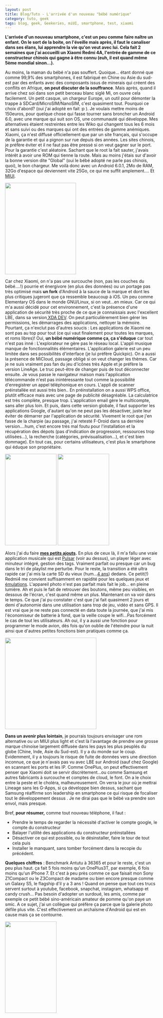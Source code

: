 ```yaml
---
layout: post
title: Blog/Tuto - L'arrivée d'un nouveau "bébé numérique"
category: tuto, geek
tags: blog, geek, Geekeries, miUI, smartphone, test, xiaomi
---
```

**L'arrivée d'un nouveau smartphone, c'est un peu comme faire naître un enfant. On le sort de la boite, on l'éveille mais après, il faut le canaliser dans ses élans, lui apprendre la vie qu'on veut avec lui. Cela fait 2 semaines que j'ai accueilli un Xiaomi Redmi 4A, l'entrée de gamme de ce constructeur chinois qui gagne à être connu (euh, il est quand même 5ème mondial sinon...).**

Au moins, la maman du bébé n'a pas souffert. Quoique... étant donné que comme 99,9% des smartphones, il est fabriqué en Chine ou Asie du sud-est par des enfants avec des composants issus de minerais qui créent des conflits en Afrique, **on peut discuter de la souffrance**. Mais après, quand il arrive chez soi dans son petit berceau blanc siglé Mi, on ouvre cela facilement. Un petit casque, un chargeur Europe, un outil pour démonter la trappe à SDCard/MicroSIM/NanoSIM, c'est quasiment tout. Pourquoi ce choix d'abord? (oui j'ai adopté en fait :p ). Je voulais mettre moins de 150euros, pour quelque chose qui fasse tourner sans broncher un Android 6.0, avec une marque qui suit son OS, une communauté qui développe. Mes alternatives étaient restreintes entre les Wiko qui changent tous les 6 mois et sans suivi ou des marques qui ont des entrées de gamme anémiques. Xiaomi, ça n'est diffusé officiellement que par un site français, qui s'occupe de la garantie et qui a pignon sur rue depuis des années. Les sites chinois, je préfère éviter et il ne faut pas être pressé si on veut gagner sur le port. Pour la garantie c'est aléatoire. Sachant que le root la fait sauter, j'avais intérêt à avoir une ROM qui tienne la route. Mais au moins j'étais sur d'avoir la bonne version dite "Global" (oui le bébé adopté ne parle pas chinois, quoi), le bon chargeur. Me voilà donc avec un Android 6.0.1, 2Mo de RAM, 32Go d'espace qui deviennent vite 25Go, ce qui me suffit amplement.... Et<a href="https://fr.wikipedia.org/wiki/MIUI"> MIUI</a>.

<img class="aligncenter size-medium wp-image-21501" src="https://cheziceman.files.wordpress.com/2017/11/wp-1509737382237.jpg?w=233" alt="" width="233" height="300" />

Car chez Xiaomi, on n'a pas une surcouche (non, pas les couches du bébé....!) pourrie et énergivore (en plus des données) ou un portage pas très optimisé mais **un fork** d'Android à la sauce de la marque et dont les plus critiques jugeront que ça ressemble beaucoup à iOS. Un peu comme Elementary OS dans le monde GNU/Linux, si on veut...en mieux. Car ce qui m'a aussi décidé pour cet environnement, c'est la présence d'une application de sécurité très proche de ce que je connaissais avec l'excellent LBE, dans sa version<a href="https://forum.xda-developers.com/showthread.php?t=1422479"> XDA DEV</a>. On peut particulièrement bien gérer les permissions, les démarrages des applications, nettoyer la mémoire. Pourtant, ça n'exclut pas d'autres soucis : Les applications de Xiaomi ne sont pas au top pour tout (ce qui vaut finalement pour toutes les marques, et roms libres)! Oui, **un bébé numérique comme ça, ça s'éduque** car tout n'est pas inné : L'explorateur ne gère pas le réseau local. L'appli musique manque de fonctionnalités élémentaires. L'application galerie est un peu limitée dans ses possibilités d'interface (je lui préfère Quickpic). On a aussi la présence de MiCloud, passage obligé si on veut changer les thèmes. Car je ne suis vraiment pas fan du jeu d'icônes très Apple et je préfère la version LineAge. Le truc peut-être de changer puis de tout déconnecter ensuite. Je vous passe le navigateur maison mais l'application télécommande n'est pas inintéressante tout comme la possibilité d'enregistrer un appel téléphonique en cours. L'appli de scanner préinstallée est aussi très bien.. En préinstallation on a aussi WPS office, plutôt efficace mais avec une page de publicité désagréable. La calculatrice est très complète, presque trop. L'application email gère le multicompte, sans aller plus loin. Et puis, dans cette version globale, il faut supporter les applications Google, d'autant qu'on ne peut pas les désactiver, juste leur éviter de démarrer par l'application de sécurité. Vivement le root que j'en fasse de la charpie (au passage, j'ai retesté F-Droid dans sa dernière version....hum, c'est encore très mal foutu pour l'installation et la récupération des dépots (pas d'indication de progression, ressources trop utilisées...), la recherche (catégories, prévisualisation...), et c'est bien dommage). En tout cas, pour certains utilisateurs, c'est plus le smartphone qui éduque son propriétaire.

<img class="size-medium wp-image-21504 alignnone" src="https://cheziceman.files.wordpress.com/2017/11/screenshot_2017-11-04-18-35-33-019_com-rhmsoft-pulsar.png?w=169" alt="" width="169" height="300" /> <img class="size-medium wp-image-21505 alignnone" src="https://cheziceman.files.wordpress.com/2017/11/screenshot_2017-11-04-18-34-55-462_com-rhmsoft-pulsar.png?w=169" alt="" width="169" height="300" />

Alors j'ai du faire **<a href="https://cheziceman.wordpress.com/2016/10/27/mon-libre-sous-android/">mes petits ajouts</a>.** En plus de ceux là, il m'a fallu une vraie application musicale qui est <a href="https://play.google.com/store/apps/details?id=com.rhmsoft.pulsar&amp;hl=fr">Pulsar</a> (voir au dessus), un player léger avec minuteur intégré, gestion des tags. Vraiment parfait ou presque car un bug dans le tri de playlist me perturbe. Pour le reste, la transition a été ultra rapide car j'ai mis la carte SD du vieux (hum...<a href="https://cheziceman.wordpress.com/2017/09/23/blog-ces-moments-ou-jen-ai-marre-de-la-technologie/">4 ans</a>) dedans. Ce petit(!) Redmi4 me convient suffisamment en rapidité pour les quelques jeux et <a href="https://cheziceman.wordpress.com/2017/10/23/android-ma-selection-demulateurs-console-vol-2/">émulations</a>. L'appareil photo n'est pas parfait mais fait le job... en pleine lumière. Ah et puis le fait de retrouver des boutons, même peu visibles, en dessous de l'écran, c'est quand même un plus. Maintenant on va voir dans le temps. Ce que j'ai pu constater c'est que j'ai fait quasiment 2 jours et demi d'autonomie dans une utilisation sans trop de jeu, vidéo et sans GPS. Il est vrai que je ne reste pas connecté en data toute la journée, que j'ai mis l'économiseur de batterie à fond, que la veille coupe le wifi...Pas forcément le cas de tout les utilisateurs. Ah oui, il y a aussi une fonction pour programmer le mode avion, dès fois qu'on oublie de l'éteindre pour la nuit ainsi que d'autres petites fonctions bien pratiques comme ça.

<img class="aligncenter size-medium wp-image-21506" src="https://cheziceman.files.wordpress.com/2017/11/redmi4a.jpg?w=300" alt="" width="300" height="300" />

**Dans un avenir plus lointain**, je pourrais toujours envisager une rom alternative ou un MIUI plus light et c'est là l'avantage de prendre une grosse marque chinoise largement diffusée dans les pays les plus peuplés du globe (Chine, Inde, Asie du Sud-est). Il y a du monde sur le coup. Evidemment, il y a toujours le risque de fuite de données vers une direction inconnue, ce que je n'avais pas vu avec LBE sur Android (sauf chez Google) en scannant les ports et les IP. Comme OnePlus, on peut effectivement penser que Xiaomi doit se servir discrètement...ou comme Samsung et autres fabricants à surcouche et comptes de cloud, le font. On a le choix entre la peste et le choléra, malheureusement. On verra le jour où je mettrai Lineage sans les G-Apps, si ça développe bien dessus, sachant que Samsung réaffirme son leadership en smartphone ce qui risque de focaliser tout le développement dessus . Je ne dirai pas que le bébé va prendre son envol, mais presque.

Bref, **pour résumer,** comme tout nouveau téléphone, il faut :

* Prendre le temps de regarder la nécessité d'activer le compte google, le compte du constructeur
* Balayer l'utilité des applications du constructeur préinstallées
* Désactiver ce qui est possible, ou le désinstaller, faire le tour de tout cela puis
* Installer le manquant, sans tomber forcément dans la recopie du précédent.

**Quelques chiffres** : Benchmark Antutu à 36365 et pour le reste, c'est un peu plus haut. ça fait 5 fois moins qu'un OnePlus3T, par exemple, 6 fois moins qu'un iPhone 7. Et c'est à peu près comme ce que faisait mon Sony Z1Compact ou le Z3Compact de madame ou bien encore presque comme un Galaxy S5, le flagship d'il y a 3 ans ! Quand on pense que tout ces trucs servent surtout à youtube, facebook, snapchat, instagram, whatsapp et candy crush... Pas besoin d'adopter un surdoué, les amis, comme par exemple ce petit bébé sino-américain amateur de pomme qu'on paye un smic. A ce sujet, j'ai un collègue qui préfère ça parce que la galerie photo défile plus vite. C'est effectivement un archaïsme d'Android qui est en cause mais ça se contourne.

<img class="aligncenter size-medium wp-image-21500" src="https://cheziceman.files.wordpress.com/2017/11/wp-1509737382285.png?w=169" alt="" width="169" height="300" />
